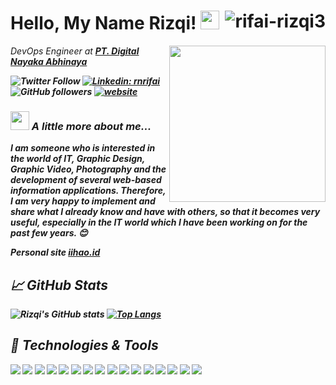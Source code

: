 # Hello, My Name Rizqi! <img src="https://raw.githubusercontent.com/MartinHeinz/MartinHeinz/master/wave.gif" width="30px" height="30px" /><img align="right" src="https://visitor-badge.laobi.icu/badge?page_id=rifai-rizqi3/rifai-rizqi3" alt="rifai-rizqi3">
<img align=right src="https://user-images.githubusercontent.com/84585203/216358985-dd435bb9-e721-448b-99c9-30c4781b9063.png" width="250px"/>
<p><em>DevOps Engineer at <a href="http://digitalnayaka.com"><b>PT. Digital Nayaka Abhinaya</a></p>

![Twitter Follow](https://img.shields.io/twitter/follow/rifairizqi3?label=Follow)
[![Linkedin: rnrifai](https://img.shields.io/badge/-Rizqi%20Nur%20Rifai-blue?style=flat-square&logo=Linkedin&logoColor=white&link=https://www.linkedin.com/in/rnrifai/)](https://www.linkedin.com/in/rnrifai)
![GitHub followers](https://img.shields.io/github/followers/secondl1f3?label=Follow&style=social)
[![website](https://img.shields.io/badge/Website-46a2f1.svg?&style=flat-square&logo=Google-Chrome&logoColor=white&link=https://iihao.id/)](https://iihao.id/)

### <img src="https://media.giphy.com/media/VgCDAzcKvsR6OM0uWg/giphy.gif" width="30"> A little more about me...  


<em>I am someone who is interested in the world of IT, Graphic Design, Graphic Video, Photography and the development of several web-based information applications. Therefore, I am very happy to implement and share what I already know and have with others, so that it becomes very useful, especially in the IT world which I have been working on for the past few years. 😊</em>

<p><em>Personal site <a href="http://iihao.id">iihao.id</a>

 ## &#x1f4c8; GitHub Stats 
![Rizqi's GitHub stats](https://github-readme-stats.vercel.app/api?username=rifai-rizqi3&show_icons=true&theme=radical)
[![Top Langs](https://github-readme-stats.vercel.app/api/top-langs/?username=rifai-rizqi3&layout=compact%&theme=radical)](https://github.com/rifai-rizqi3/github-readme-stats)
  
 ## 🔧 Technologies & Tools
![](https://img.shields.io/badge/OS-Linux-informational?style=flat&logo=linux&logoColor=white&color=2bbc8a)
![](https://img.shields.io/badge/Editor-IntelliJ_IDEA-informational?style=flat&logo=intellij-idea&logoColor=white&color=2bbc8a)
![](https://img.shields.io/badge/Code-Python-informational?style=flat&logo=python&logoColor=white&color=2bbc8a)
![](https://img.shields.io/badge/Code-JavaScript-informational?style=flat&logo=javascript&logoColor=white&color=2bbc8a)
![](https://img.shields.io/badge/Code-React%20Js-2bbc8a?style=flat&logo=react&logoColor=white&color=2bbc8a)
![](https://img.shields.io/badge/Code-Golang-informational?style=flat&logo=go&logoColor=white&color=2bbc8a)
![](https://img.shields.io/badge/Code-Make-informational?style=flat&logo=cmake&logoColor=white&color=2bbc8a)
![](https://img.shields.io/badge/Code-Vue-informational?style=flat&logo=vue.js&logoColor=white&color=2bbc8a)
![](https://img.shields.io/badge/Shell-Bash-informational?style=flat&logo=gnu-bash&logoColor=white&color=2bbc8a)
![](https://img.shields.io/badge/Tools-PostgreSQL-informational?style=flat&logo=postgresql&logoColor=white&color=2bbc8a)
![](https://img.shields.io/badge/Tools-Docker-informational?style=flat&logo=docker&logoColor=white&color=2bbc8a)
![](https://img.shields.io/badge/Tools-Kubernetes-informational?style=flat&logo=kubernetes&logoColor=white&color=2bbc8a)
![](https://img.shields.io/badge/Tools-Red_Hat_OpenShift-informational?style=flat&logo=red-hat-open-shift&logoColor=white&color=2bbc8a)
![](https://img.shields.io/badge/Cloud-Digital_Ocean-informational?style=flat&logo=digitalocean&logoColor=white&color=2bbc8a)
![](https://img.shields.io/badge/Tools-Nginx-2bbc8a?style=flat&logo=nginx&logoColor=white&color=2bbc8a)
 ![](https://img.shields.io/badge/Cloud-AWS-2bbc8a?style=flat&logo=amazon&logoColor=white&color=2bbc8a)
